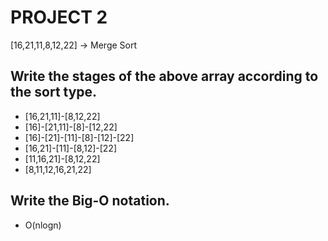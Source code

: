 # PROJECT 2
[16,21,11,8,12,22] -> Merge Sort

## Write the stages of the above array according to the sort type.
- [16,21,11]-[8,12,22]
- [16]-[21,11]-[8]-[12,22]
- [16]-[21]-[11]-[8]-[12]-[22]
- [16,21]-[11]-[8,12]-[22]
- [11,16,21]-[8,12,22]
- [8,11,12,16,21,22]

## Write the Big-O notation.
- O(nlogn)
